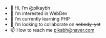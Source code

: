 <!--profile-->
- 👋 Hi, I’m @pikaybh
- 👀 I’m interested in WebDev
- 🌱 I’m currently learning PHP
- 💞️ I’m looking to collaborate on <del>nobody, yet</del>
- 📫 How to reach me pikabh@naver.com

<!---
pikaybh/pikaybh is a ✨ special ✨ repository because its `README.md` (this file) appears on your GitHub profile.
You can click the Preview link to take a look at your changes.
--->
